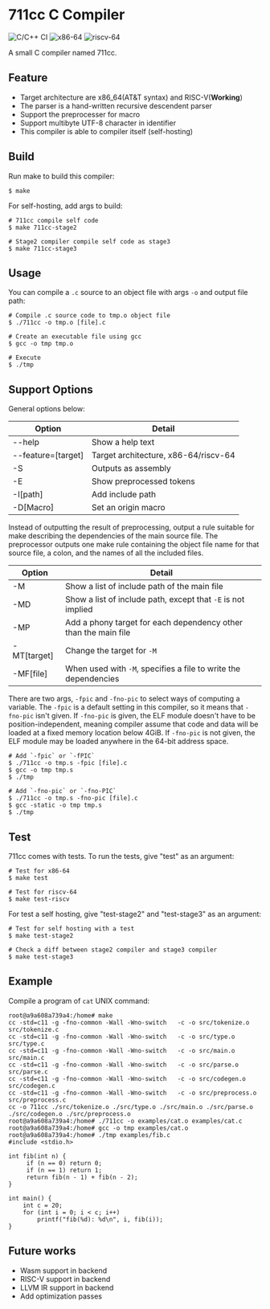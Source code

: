 # 711cc C Compiler
![C/C++ CI](https://github.com/sott0n/711cc/workflows/C/C++%20CI/badge.svg?branch=master) ![x86-64](https://img.shields.io/badge/Feature-x86--64-blue) ![riscv-64](https://img.shields.io/badge/Feature-riscv--64-orange)

A small C compiler named 711cc.

## Feature

- Target architecture are x86_64(AT&T syntax) and RISC-V(**Working**)
- The parser is a hand-written recursive descendent parser
- Support the preprocesser for macro
- Support multibyte UTF-8 character in identifier
- This compiler is able to compiler itself (self-hosting)

## Build

Run make to build this compiler:

```shell
$ make
```

For self-hosting, add args to build:

```shell
# 711cc compile self code
$ make 711cc-stage2

# Stage2 compiler compile self code as stage3
$ make 711cc-stage3
```

## Usage
You can compile a `.c` source to an object file with args `-o` and output file path:

```shell
# Compile .c source code to tmp.o object file
$ ./711cc -o tmp.o [file].c

# Create an executable file using gcc
$ gcc -o tmp tmp.o

# Execute
$ ./tmp
```

## Support Options

General options below:  

| Option             | Detail                               |
| ------------------ | ------------------------------------ |
| --help             | Show a help text                     |
| --feature=[target] | Target architecture, x86-64/riscv-64 |
| -S                 | Outputs as assembly                  |
| -E                 | Show preprocessed tokens             |
| -I[path]           | Add include path                     |
| -D[Macro]          | Set an origin macro                  |

Instead of outputting the result of preprocessing, output a rule suitable for make describing the dependencies of the main source file. The preprocessor outputs one make rule containing the object file name for that source file, a colon, and the names of all the included files.

| Option      | Detail |
| ----------- | --------------------------------------------------------------- |
| -M          | Show a list of include path of the main file                    |
| -MD         | Show a list of include path, except that `-E` is not implied    |
| -MP         | Add a phony target for each dependency other than the main file |
| -MT[target] | Change the target for `-M`                                      |
| -MF[file]   | When used with `-M`, specifies a file to write the dependencies |


There are two args, `-fpic` and `-fno-pic` to select ways of computing a variable. The `-fpic` is a default setting in this compiler, so it means that `-fno-pic` isn't given. If `-fno-pic` is given, the ELF module doesn't have to be position-independent, meaning compiler assume that code and data will be loaded at a fixed memory location below 4GiB. If `-fno-pic` is not given, the ELF module may be loaded anywhere in the 64-bit address space.

```shell
# Add `-fpic` or `-fPIC`
$ ./711cc -o tmp.s -fpic [file].c
$ gcc -o tmp tmp.s
$ ./tmp

# Add `-fno-pic` or `-fno-PIC`
$ ./711cc -o tmp.s -fno-pic [file].c
$ gcc -static -o tmp tmp.s
$ ./tmp
```

## Test

711cc comes with tests. To run the tests, give "test" as an argument:

```shell
# Test for x86-64
$ make test

# Test for riscv-64
$ make test-riscv
```

For test a self hosting, give "test-stage2" and "test-stage3" as an argument:

```shell
# Test for self hosting with a test
$ make test-stage2

# Check a diff between stage2 compiler and stage3 compiler
$ make test-stage3
```

## Example
Compile a program of `cat` UNIX command:
```
root@a9a608a739a4:/home# make
cc -std=c11 -g -fno-common -Wall -Wno-switch   -c -o src/tokenize.o src/tokenize.c
cc -std=c11 -g -fno-common -Wall -Wno-switch   -c -o src/type.o src/type.c
cc -std=c11 -g -fno-common -Wall -Wno-switch   -c -o src/main.o src/main.c
cc -std=c11 -g -fno-common -Wall -Wno-switch   -c -o src/parse.o src/parse.c
cc -std=c11 -g -fno-common -Wall -Wno-switch   -c -o src/codegen.o src/codegen.c
cc -std=c11 -g -fno-common -Wall -Wno-switch   -c -o src/preprocess.o src/preprocess.c
cc -o 711cc ./src/tokenize.o ./src/type.o ./src/main.o ./src/parse.o ./src/codegen.o ./src/preprocess.o
root@a9a608a739a4:/home# ./711cc -o examples/cat.o examples/cat.c
root@a9a608a739a4:/home# gcc -o tmp examples/cat.o
root@a9a608a739a4:/home# ./tmp examples/fib.c
#include <stdio.h>

int fib(int n) {
     if (n == 0) return 0;
     if (n == 1) return 1;
     return fib(n - 1) + fib(n - 2);
}

int main() {
    int c = 20;
    for (int i = 0; i < c; i++)
        printf("fib(%d): %d\n", i, fib(i));
}
```

## Future works

- Wasm support in backend
- RISC-V support in backend
- LLVM IR support in backend
- Add optimization passes
